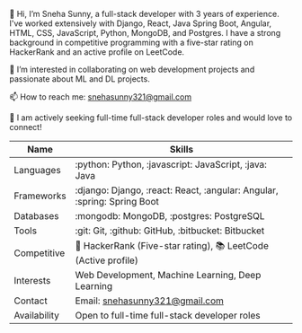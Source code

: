 <!--
**snehhas/snehhas** is a ✨ _special_ ✨ repository because its `README.md` (this file) appears on your GitHub profile.

Here are some ideas to get you started:

- 🔭 I’m currently working on ...
- 🌱 I’m currently learning ...
- 👯 I’m looking to collaborate on ...
- 🤔 I’m looking for help with ...
- 💬 Ask me about ...
- 📫 How to reach me: ...
- 😄 Pronouns: ...
- ⚡ Fun fact: ...
-->

👋 Hi, I’m Sneha Sunny, a full-stack developer with 3 years of experience. I've worked extensively with Django, React, Java Spring Boot, Angular, HTML, CSS, JavaScript, Python, MongoDB, and Postgres. I have a strong background in competitive programming with a five-star rating on HackerRank and an active profile on LeetCode.

👀 I’m interested in collaborating on web development projects and passionate about ML and DL projects.

📫 How to reach me: snehasunny321@gmail.com

🌱 I am actively seeking full-time full-stack developer roles and would love to connect!

| Name          | Skills                                                        |
|---------------|---------------------------------------------------------------|
| Languages     | :python: Python, :javascript: JavaScript, :java: Java          |
| Frameworks    | :django: Django, :react: React, :angular: Angular, :spring: Spring Boot |
| Databases     | :mongodb: MongoDB, :postgres: PostgreSQL                      |
| Tools         | :git: Git, :github: GitHub, :bitbucket: Bitbucket             |
| Competitive   | :star2: HackerRank (Five-star rating), :books: LeetCode (Active profile) |
| Interests     | Web Development, Machine Learning, Deep Learning              |
| Contact       | Email: snehasunny321@gmail.com                                |
| Availability  | Open to full-time full-stack developer roles                  |

